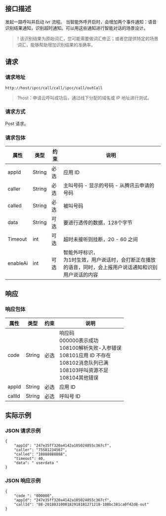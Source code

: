 ## 接口描述

发起一路呼叫并启动 ivr 流程。
当智能外呼开启时，会增加两个事件通知：语音识别结果通知，识别超时通知。可以用这些通知进行智能对话的场景设计。

>! 该识别结果为原始词汇，您可能需要做词汇修正；或者您提供特定的场景词汇，能够帮助增加识别结果的准确率。

## 请求

### 请求地址

```
http://host/ipcc/call/call/ipcc/call/outCall
```
>?host：申请云呼叫成功后，通过线下分配的域名或 IP 地址进行测试。

### 请求方式
Post 请求。

### 请求包体

| 属性      | 类型     | 约束   | 说明                             |
| ------- | ------ | ---- | ------------------------------ |
| appId   | String | 必选   | 应用 ID                          |
| caller  | String | 必选   | 主叫号码 - 显示的号码 - 从腾讯云申请的号码 |
| called  | String | 必选   | 被叫号码                           |
| data    | String | 可选   | 要进行透传的数据，128个字节               |
| Timeout | int    | 可选   | 超时未接听则挂断，20 - 60 之间              |
| enableAi  | int  | 可选   | 智能外呼标识，<br>为1时生效，用户说话时，会打断正在播放的语音，同时，会上报用户说话通知和识别用户说话的内容  |


## 响应
### 响应包体

| 属性     | 类型     | 约束   | 说明                                       |
| ------ | ------ | ---- | ---------------------------------------- |
| code   | String | 必选   | 响应码<br>000000表示成功<br>108100解析失败-入参错误<br>108101应用 ID 不存在<br>108102消息队列已满<br>108103呼叫资源不足<br>108104其他错误 |
| appId  | String | 必选   | 应用 ID                                    |
| callId | String | 必选   | 呼叫号 ID                                   |

## 实际示例
### JSON 请求示例
```
{
    "appId": "247e35ff320a4142a105024055c367cf", 
    "caller": "75581234567", 
    "called": "18888888888", 
    "timeout": 40, 
    "data": " userdata "
}
```

### JSON 响应示例
```
{
    "code ": "000000", 
    "appId": "247e35ff320a4142a105024055c367cf", 
    "callId": "88-2018031000182918181271218-108bc381ca0f42d8-out"
}
```
